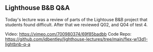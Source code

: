 ## Lighthouse B&B Q&A

Today's lecture was a review of parts of the Lightouse B&B project that students found difficult.  After that we reviewed Q02, and Q04 of test 4.

Video: https://vimeo.com/700980374/69f85badbb
Code Repo: https://github.com/idbentley/lighthouse-lectures/tree/main/flex-w13d1-lightbnb-q-a
